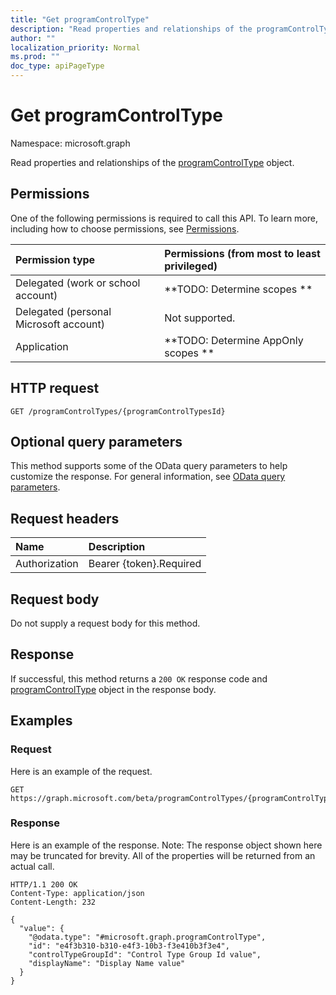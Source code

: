 ```yaml
---
title: "Get programControlType"
description: "Read properties and relationships of the programControlType object."
author: ""
localization_priority: Normal
ms.prod: ""
doc_type: apiPageType
---
```


# Get programControlType

Namespace: microsoft.graph

Read properties and relationships of the [programControlType](../resources/programcontroltype.md) object.

## Permissions
One of the following permissions is required to call this API. To learn more, including how to choose permissions, see [Permissions](/concepts/permissions-reference.md).

|Permission type|Permissions (from most to least privileged)|
|:---|:---|
|Delegated (work or school account)|**TODO: Determine scopes **|
|Delegated (personal Microsoft account)|Not supported.|
|Application|**TODO: Determine AppOnly scopes **|

## HTTP request
<!-- {
  "blockType": "ignored"
}
-->
``` http
GET /programControlTypes/{programControlTypesId}
```

## Optional query parameters
This method supports some of the OData query parameters to help customize the response. For general information, see [OData query parameters](/graph/query-parameters).

## Request headers
|Name|Description|
|:---|:---|
|Authorization|Bearer {token}.Required|

## Request body
Do not supply a request body for this method.

## Response
If successful, this method returns a `200 OK` response code and [programControlType](../resources/programcontroltype.md) object in the response body.

## Examples

### Request
Here is an example of the request.
<!-- {
  "blockType": "request",
  "name": "get_programcontroltype"
}
-->
``` http
GET https://graph.microsoft.com/beta/programControlTypes/{programControlTypesId}
```

### Response
Here is an example of the response. Note: The response object shown here may be truncated for brevity. All of the properties will be returned from an actual call.
<!-- {
  "blockType": "response",
  "truncated": true,
  "@odata.type": "microsoft.graph.programControlType"
}
-->
``` http
HTTP/1.1 200 OK
Content-Type: application/json
Content-Length: 232

{
  "value": {
    "@odata.type": "#microsoft.graph.programControlType",
    "id": "e4f3b310-b310-e4f3-10b3-f3e410b3f3e4",
    "controlTypeGroupId": "Control Type Group Id value",
    "displayName": "Display Name value"
  }
}
```

